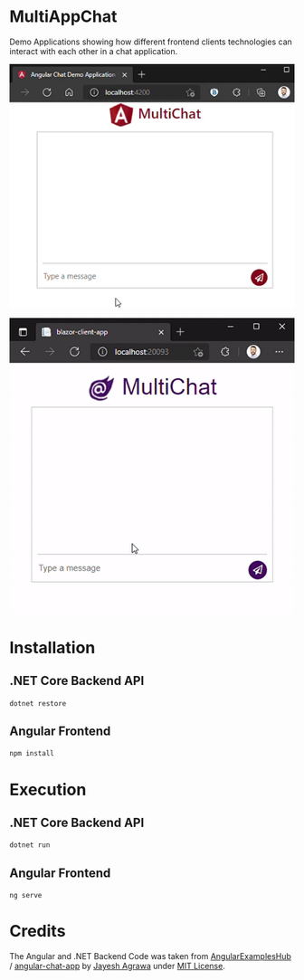 # MultiAppChat

Demo Applications showing how different frontend clients technologies can interact
with each other in a chat application.

![Angular Video](https://raw.githubusercontent.com/bbv-mmarkovic/MultiAppChat/main/src/angular-client-app/angular-chatting.gif "Angular Video")

![Blazor Video](https://raw.githubusercontent.com/bbv-mmarkovic/MultiAppChat/main/src/blazor-client-app/blazor-chatting.gif "Blazor Video")


# Installation

## .NET Core Backend API

`dotnet restore`

## Angular Frontend

`npm install`

# Execution

## .NET Core Backend API

`dotnet run`

## Angular Frontend

`ng serve`

# Credits

The Angular and .NET Backend Code was taken from  [AngularExamplesHub](https://github.com/AngularExamplesHub) /
[angular-chat-app](https://github.com/AngularExamplesHub/angular-chat-app) by [Jayesh Agrawa](https://github.com/JayeshAgrawal) under [MIT License](https://github.com/AngularExamplesHub/angular-chat-app/blob/master/LICENSE).